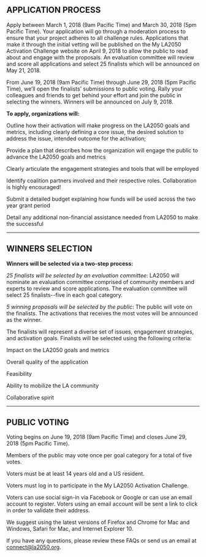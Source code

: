 ---
---

## APPLICATION PROCESS

Apply between March 1, 2018 (9am Pacific Time) and March 30, 2018 (5pm Pacific Time). Your application will go through a moderation process to ensure that your project adheres to all challenge rules. Applications that make it through the initial vetting will be published on the My LA2050 Activation Challenge website on April 9, 2018 to allow the public to read about and engage with the proposals. An evaluation committee will review and score all applications and select 25 finalists which will be announced on May 21, 2018.

From June 19, 2018 (9am Pacific Time) through June 29, 2018 (5pm Pacific Time), we’ll open the finalists’ submissions to public voting. Rally your colleagues and friends to get behind your effort and join the public in selecting the winners. Winners will be announced on July 9, 2018.

**To apply, organizations will:**

Outline how their activation will make progress on the LA2050 goals and metrics, including clearly defining a core issue, the desired solution to address the issue, intended outcome for the activation;

Provide a plan that describes how the organization will engage the public to advance the LA2050 goals and metrics

Clearly articulate the engagement strategies and tools that will be employed

Identify coalition partners involved and their respective roles. Collaboration is highly encouraged!

Submit a detailed budget explaining how funds will be used across the two year grant period

Detail any additional non-financial assistance needed from LA2050 to make the successful

* * *

## WINNERS SELECTION

**Winners will be selected via a two-step process:**

_25 finalists will be selected by an evaluation committee_: LA2050 will nominate an evaluation committee comprised of community members and experts to review and score applications. The evaluation committee will select 25 finalists--five in each goal category.

_5 winning proposals will be selected by the public_: The public will vote on the finalists. The activations that receives the most votes will be announced as the winner.

The finalists will represent a diverse set of issues, engagement strategies, and activation goals. Finalists will be selected using the following criteria:

Impact on the LA2050 goals and metrics

Overall quality of the application

Feasibility

Ability to mobilize the LA community

Collaborative spirit

* * *

## PUBLIC VOTING 

Voting begins on June 19, 2018 (9am Pacific Time) and closes June 29, 2018 (5pm Pacific Time).

Members of the public may vote once per goal category for a total of five votes.

Voters must be at least 14 years old and a US resident.

Voters must log in to participate in the My LA2050 Activation Challenge.

Voters can use social sign-in via Facebook or Google or can use an email account to register. Voters using an email account will be sent a link to click in order to validate their address.

We suggest using the latest versions of Firefox and Chrome for Mac and Windows, Safari for Mac, and Internet Explorer 10.

If you have any questions, please review these FAQs or send us an email at connect@la2050.org.
